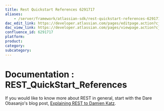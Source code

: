 ```yaml
---
title: Rest Quickstart References 6291717
aliases:
    - /server/framework/atlassian-sdk/rest-quickstart-references-6291717.html
dac_edit_link: https://developer.atlassian.com/pages/editpage.action?cjm=wozere&pageId=6291717
dac_view_link: https://developer.atlassian.com/pages/viewpage.action?cjm=wozere&pageId=6291717
confluence_id: 6291717
platform:
product:
category:
subcategory:
---
```

# Documentation : REST\_QuickStart\_References

If you would like to know more about REST in general, start with the Dare Obasanjo's blog post, <a href="http://www.25hoursaday.com/weblog/2008/08/17/ExplainingRESTToDamienKatz.aspx" class="external-link">Explaining REST to Damien Katz</a>.
















































































































































































































































































































